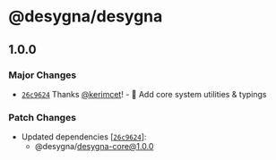 # @desygna/desygna

## 1.0.0

### Major Changes

- [`26c9624`](https://github.com/desygna/desygna/commit/26c962433a54ca30588ed6ac7215773a6a36f443) Thanks [@kerimcet](https://github.com/kerimcet)! - 🎉 Add core system utilities & typings

### Patch Changes

- Updated dependencies [[`26c9624`](https://github.com/desygna/desygna/commit/26c962433a54ca30588ed6ac7215773a6a36f443)]:
  - @desygna/desygna-core@1.0.0
